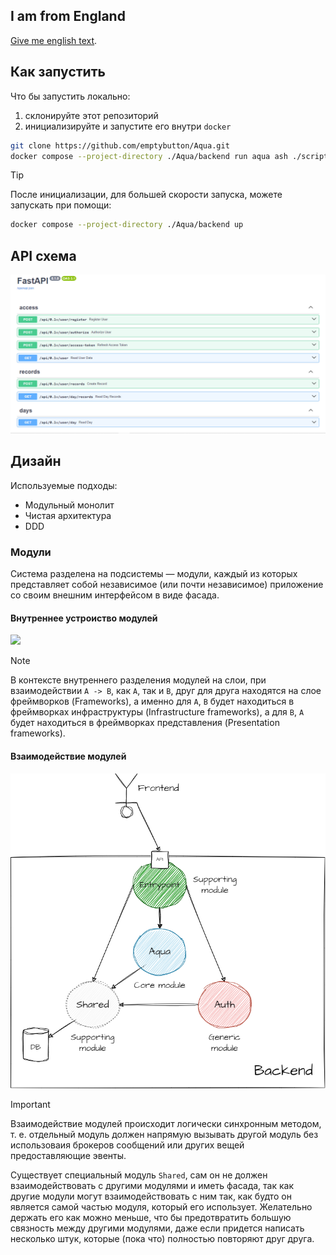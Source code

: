 ## I am from England
[Give me english text](https://github.com/emptybutton/Aqua/blob/main/backend/README.eng.md).

## Как запустить
Что бы запустить локально:
1. склонируйте этот репозиторий
2. инициализируйте и запустите его внутри `docker`

```bash
git clone https://github.com/emptybutton/Aqua.git
docker compose --project-directory ./Aqua/backend run aqua ash ./scripts/init-and-start.sh
```

> [!TIP]
> После инициализации, для большей скорости запуска, можете запускать при помощи:
> ```bash
> docker compose --project-directory ./Aqua/backend up
> ```

## API схема
<img src="https://github.com/emptybutton/Aqua/blob/main/backend/assets/api-view.png?raw=true"/>

## Дизайн
Используемые подходы:
- Модульный монолит
- Чистая архитектура
- DDD

### Модули
Система разделена на подсистемы — модули, каждый из которых представляет собой независимое (или почти независимое) приложение со своим внешним интерфейсом в виде фасада.

#### Внутреннее устроиство модулей
<picture>
 <source media="(prefers-color-scheme: dark)" srcset="https://github.com/emptybutton/Aqua/blob/main/backend/assets/module-structure-map/dark-theme.png?raw=true">
 <img src="https://github.com/emptybutton/Aqua/blob/main/backend/assets/module-structure-map/light-theme.png?raw=true">
</picture>

<span></sman>

> [!NOTE]
> В контексте внутреннего разделения модулей на слои, при взаимодействии `A -> B`, как `A`, так и `B`, друг для друга находятся на слое фреймворков (Frameworks), а именно для `A`, `B` будет находиться в фреймворках инфраструктуры (Infrastructure frameworks), а для `B`, `A` будет находиться в фреймворках представления (Presentation frameworks).

#### Взаимодействие модулей
<picture>
 <source media="(prefers-color-scheme: dark)" srcset="https://github.com/emptybutton/Aqua/blob/main/backend/assets/module-relationship-map/dark-theme.png?raw=true">
 <img src="https://github.com/emptybutton/Aqua/blob/main/backend/assets/module-relationship-map/light-theme.png?raw=true">
</picture>

<span></sman>

> [!IMPORTANT]
> Взаимодействие модулей происходит логически синхронным методом, т. е. отдельный модуль должен напрямую вызывать другой модуль без использоваия брокеров сообщений или других вещей предоставляющие эвенты.
> 
> Существует специальный модуль `Shared`, сам он не должен взаимодействовать с другими модулями и иметь фасада, так как другие модули могут взаимодействовать с ним так, как будто он является самой частью модуля, который его использует. Желательно держать его как можно меньше, что бы предотвратить большую связность между другими модулями, даже если придется написать несколько штук, которые (пока что) полностью повторяют друг друга.
